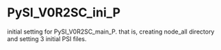 # PySI_V0R2SC_ini_P
initial setting for PySI_V0R2SC_main_P. that is, creating node_all directory and setting 3 initial PSI files. 
